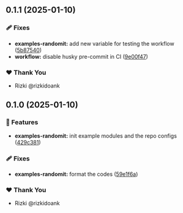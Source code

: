 ## 0.1.1 (2025-01-10)

### 🩹 Fixes

- **examples-randomit:** add new variable for testing the workflow ([5b87540](https://github.com/rizkidoank/tf-modules/commit/5b87540))
- **workflow:** disable husky pre-commit in CI ([9e00f47](https://github.com/rizkidoank/tf-modules/commit/9e00f47))

### ❤️ Thank You

- Rizki @rizkidoank

## 0.1.0 (2025-01-10)

### 🚀 Features

- **examples-randomit:** init example modules and the repo configs ([429c381](https://github.com/rizkidoank/tf-modules/commit/429c381))

### 🩹 Fixes

- **examples-randomit:** format the codes ([59e1f6a](https://github.com/rizkidoank/tf-modules/commit/59e1f6a))

### ❤️ Thank You

- Rizki @rizkidoank